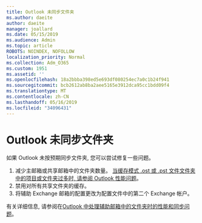 ```yaml
---
title: Outlook 未同步文件夹
ms.author: daeite
author: daeite
manager: joallard
ms.date: 05/15/2019
ms.audience: Admin
ms.topic: article
ROBOTS: NOINDEX, NOFOLLOW
localization_priority: Normal
ms.collection: Adm_O365
ms.custom: 1951
ms.assetid: ''
ms.openlocfilehash: 18a2bbba398ed5e693df080254ec7a0c1b24f941
ms.sourcegitcommit: bcb2612ab8ba2aee5165e3912dca95cc1bdd09f4
ms.translationtype: MT
ms.contentlocale: zh-CN
ms.lasthandoff: 05/16/2019
ms.locfileid: "34096431"
---
```

# <a name="outlook-not-synching-folders"></a>Outlook 未同步文件夹

如果 Outlook 未按预期同步文件夹, 您可以尝试修复一些问题。

1. 减少主邮箱或共享邮箱中的文件夹数量。 [当缓存模式 .ost 或 .pst 文件文件夹中的项目或文件夹过多时, 请参阅 Outlook 性能问题](https://support.microsoft.com/help/2768656)。
2. 禁用对所有共享文件夹的缓存。
3. 将辅助 Exchange 邮箱的配置更改为配置文件中的第二个 Exchange 帐户。
 
有关详细信息, 请参阅在[Outlook 中处理辅助邮箱中的文件夹时的性能和同步问题](https://support.microsoft.com/help/3115602)。
